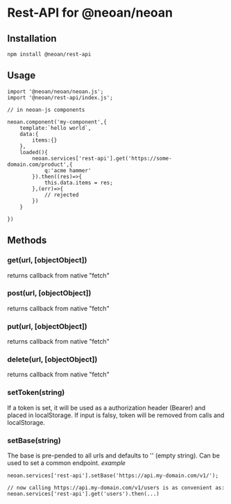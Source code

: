 # Rest-API for @neoan/neoan

## Installation

`npm install @neoan/rest-api`

## Usage

```JS
import '@neoan/neoan/neoan.js';
import '@neoan/rest-api/index.js';

// in neoan-js components

neoan.component('my-component',{
    template:`hello world`,
    data:{
        items:{}
    },
    loaded(){
        neoan.services['rest-api'].get('https://some-domain.com/product',{
            q:'acme hammer'
        }).then((res)=>{
            this.data.items = res;
        },(err)=>{
            // rejected
        })
    }
    
})
```

## Methods

### get(url, [objectObject])
returns callback from native "fetch"
### post(url, [objectObject])
returns callback from native "fetch"
### put(url, [objectObject])
returns callback from native "fetch"
### delete(url, [objectObject])
returns callback from native "fetch"
### setToken(string)
If a token is set, it will be used as a authorization header (Bearer) and placed in localStorage.
If input is falsy, token will be removed from calls and localStorage.
### setBase(string)
The base is pre-pended to all urls and defaults to '' (empty string). Can be used to set a common endpoint.
_example_
```JS
neoan.services['rest-api'].setBase('https://api.my-domain.com/v1/');

// now calling https://api.my-domain.com/v1/users is as convenient as:
neoan.services['rest-api'].get('users').then(...)

``` 
